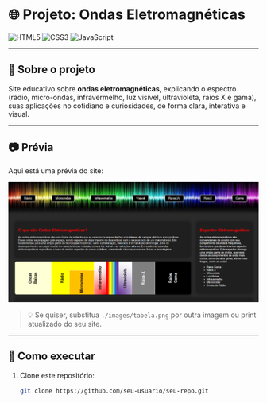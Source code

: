 # 🌐 Projeto: Ondas Eletromagnéticas

![HTML5](https://img.shields.io/badge/HTML5-E34F26?style=for-the-badge&logo=html5&logoColor=white)
![CSS3](https://img.shields.io/badge/CSS3-1572B6?style=for-the-badge&logo=css3&logoColor=white)
![JavaScript](https://img.shields.io/badge/JavaScript-F7DF1E?style=for-the-badge&logo=javascript&logoColor=black)

---

## 📖 Sobre o projeto
Site educativo sobre **ondas eletromagnéticas**, explicando o espectro (rádio, micro-ondas, infravermelho, luz visível, ultravioleta, raios X e gama), suas aplicações no cotidiano e curiosidades, de forma clara, interativa e visual.

---

## 📷 Prévia
Aqui está uma prévia do site:  

![Preview do site](./images/site.png)

> 💡 Se quiser, substitua `./images/tabela.png` por outra imagem ou print atualizado do seu site.

---

## 🚀 Como executar
1. Clone este repositório:
   ```bash
   git clone https://github.com/seu-usuario/seu-repo.git
